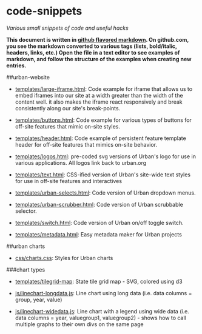 # code-snippets
*Various small snippets of code and useful hacks*

**This document is written in [github flavored markdown](https://help.github.com/articles/github-flavored-markdown/). On github.com, you see the markdown converted to various tags (lists, bold/italic, headers, links, etc.) Open the file in a text editor to see examples of markdown, and follow the structure of the examples when creating new entries.**

##urban-website
- [templates/large-iframe.html](templates/large-iframe.html): Code example for iframe that allows us to embed iframes into our site at a width greater than the width of the content well. it also makes the iframe react responsively and break consistently along our site's break-points.

- [templates/buttons.html](templates/buttons.html): Code example for various types of buttons for off-site features that mimic on-site styles.

- [templates/header.html](templates/header.html): Code example of persistent feature template header for off-site features that mimics on-site behavior.

- [templates/logos.html](templates/logos.html): pre-coded svg versions of Urban's logo for use in various applications. All logos link back to urban.org

- [templates/text.html](templates/text.html): CSS-ified version of Urban's site-wide text styles for use in off-site features and interactives

- [templates/urban-selects.html](templates/urban-selects.html): Code version of Urban dropdown menus.

- [templates/urban-scrubber.html](templates/urban-scrubber.html): Code version of Urban scrubbable selector.

- [templates/switch.html](templates/switch.html): Code version of Urban on/off toggle switch.

- [templates/metadata.html](templates/metadata.html): Easy metadata maker for Urban projects

##urban charts
- [css/charts.css](css/charts.css): Styles for Urban charts

###chart types
- [templates/tilegrid-map](templates/tilegrid-map.html): State tile grid map - SVG, colored using d3

- [js/linechart-longdata.js](js/linechart-longdata.js): Line chart using long data (i.e. data columns = group, year, value)

- [js/linechart-widedata.js](js/linechart-widedata.js): Line chart with a legend using wide data (i.e. data columns = year, valuegroup1, valuegroup2) - shows how to call multiple graphs to their own divs on the same page
